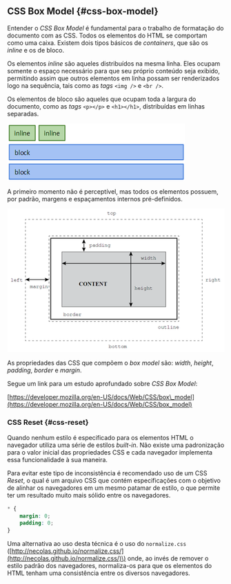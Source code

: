 ## CSS Box Model {#css-box-model}

Entender o _CSS Box Model_ é fundamental para o trabalho de formatação do documento com as CSS. Todos os elementos do HTML se comportam como uma caixa. Existem dois tipos básicos de _containers_, que são os _inline_ e os de bloco.

Os elementos _inline_ são aqueles distribuídos na mesma linha. Eles ocupam somente o espaço necessário para que seu próprio conteúdo seja exibido, permitindo assim que outros elementos em linha possam ser renderizados logo na sequência, tais como as _tags_ `<img />` e `<br />`.

Os elementos de bloco são aqueles que ocupam toda a largura do documento, como as _tags_ `<p></p>` e `<h1></h1>`, distribuídas em linhas separadas.

![](/assets/css-box-model.png)

A primeiro momento não é perceptível, mas todos os elementos possuem, por padrão, margens e espaçamentos internos pré-definidos.

![](/assets/css-box-model-diagram.png)

As propriedades das CSS que compõem o _box model_ são: _width_, _height_, _padding_, _border_ e _margin_.

Segue um link para um estudo aprofundado sobre _CSS Box Model_:

[https://developer.mozilla.org/en-US/docs/Web/CSS/box\_model](https://developer.mozilla.org/en-US/docs/Web/CSS/box_model)

### CSS Reset {#css-reset}

Quando nenhum estilo é especificado para os elementos HTML o navegador utiliza uma série de estilos _built-in_. Não existe uma padronização para o valor inicial das propriedades CSS e cada navegador implementa essa funcionalidade à sua maneira.

Para evitar este tipo de inconsistência é recomendado uso de um CSS _Reset_, o qual é um arquivo CSS que contém especificações com o objetivo de alinhar os navegadores em um mesmo patamar de estilo, o que permite ter um resultado muito mais sólido entre os navegadores.

```css
* {
    margin: 0;
    padding: 0;
}
```

Uma alternativa ao uso desta técnica é o uso do `normalize.css` \([http://necolas.github.io/normalize.css/](http://necolas.github.io/normalize.css/)\) onde, ao invés de remover o estilo padrão dos navegadores, normaliza-os para que os elementos do HTML tenham uma consistência entre os diversos navegadores.

